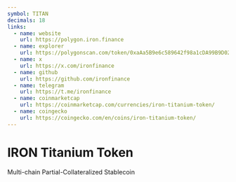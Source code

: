 ```yaml
---
symbol: TITAN
decimals: 18
links:
  - name: website
    url: https://polygon.iron.finance
  - name: explorer
    url: https://polygonscan.com/token/0xaAa5B9e6c589642f98a1cDA99B9D024B8407285A
  - name: x
    url: https://x.com/ironfinance
  - name: github
    url: https://github.com/ironfinance
  - name: telegram
    url: https://t.me/ironfinance
  - name: coinmarketcap
    url: https://coinmarketcap.com/currencies/iron-titanium-token/
  - name: coingecko
    url: https://coingecko.com/en/coins/iron-titanium-token/
---
```


# IRON Titanium Token

Multi-chain Partial-Collateralized Stablecoin
